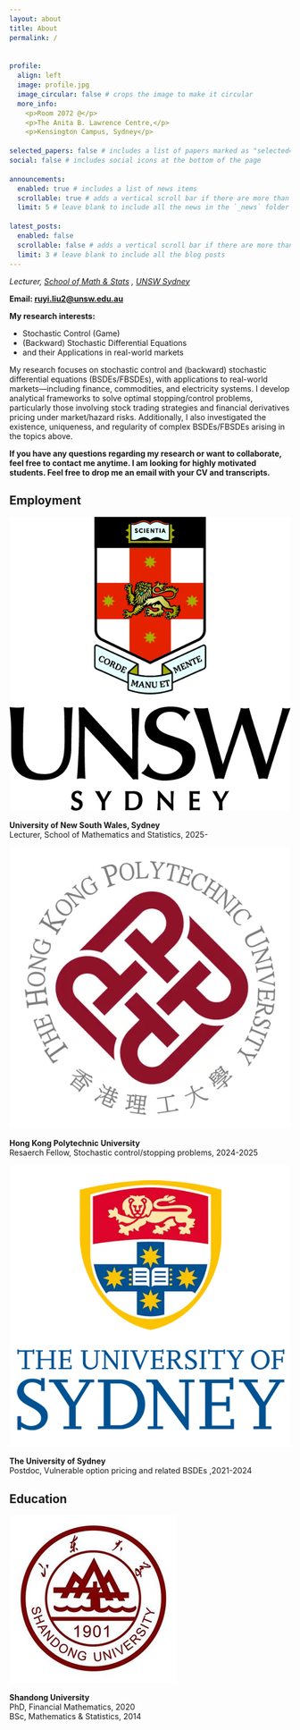 ```yaml
---
layout: about
title: About
permalink: /


profile:
  align: left
  image: profile.jpg
  image_circular: false # crops the image to make it circular
  more_info: 
    <p>Room 2072 @</p>
    <p>The Anita B. Lawrence Centre,</p>
    <p>Kensington Campus, Sydney</p>

selected_papers: false # includes a list of papers marked as "selected={true}"
social: false # includes social icons at the bottom of the page

announcements:
  enabled: true # includes a list of news items
  scrollable: true # adds a vertical scroll bar if there are more than 3 news items
  limit: 5 # leave blank to include all the news in the `_news` folder

latest_posts:
  enabled: false
  scrollable: false # adds a vertical scroll bar if there are more than 3 new posts items
  limit: 3 # leave blank to include all the blog posts
---
```

*Lecturer, [School of Math & Stats](https://www.unsw.edu.au/science/our-schools/maths) , [UNSW Sydney](https://www.unsw.edu.au/)*

**Email: ruyi.liu2@unsw.edu.au**

**My research interests:**
   - Stochastic Control (Game)
   - (Backward) Stochastic Differential Equations
   - and their Applications in real-world markets

My research focuses on stochastic control and (backward) stochastic differential equations (BSDEs/FBSDEs), with applications to real-world markets—including finance, commodities, and electricity systems. I develop analytical frameworks to solve optimal stopping/control problems, particularly those involving stock trading strategies and financial derivatives pricing under market/hazard risks. Additionally, I also investigated the existence, uniqueness, and regularity of complex BSDEs/FBSDEs arising in the topics above.


**If you have any questions regarding my research or want to collaborate, feel free to contact me anytime. I am looking for highly motivated students. Feel free to drop me an email with your CV and transcripts.**

<div class="education">
<h2>Employment</h2>

<img class="eduimg" src="assets/img/Unsw.webp"/>
<p class="edutext"><b> University of New South Wales, Sydney </b><br> Lecturer, School of Mathematics and Statistics, 2025- </p>

<img class="eduimg" src="assets/img/Polyu.webp"/>
<p class="edutext"><b> Hong Kong Polytechnic University </b><br> Resaerch Fellow, Stochastic control/stopping problems, 2024-2025 </p>

<img class="eduimg" src="assets/img/USYD.webp">
<p class="edutext"><b> The University of Sydney </b><br> Postdoc, Vulnerable option pricing and related BSDEs ,2021-2024 </p>
</div>


<div class="education">
<h2>Education</h2>

<img class="eduimg" src="assets/img/Sdu.webp"/>
<p class="edutext"><b> Shandong University</b><br> PhD, Financial Mathematics, 2020 <br>BSc, Mathematics & Statistics, 2014 </p>


</div>




<!-- Write your biography here. Tell the world about yourself. Link to your favorite [subreddit](http://reddit.com). You can put a picture in, too. The code is already in, just name your picture `prof_pic.jpg` and put it in the `img/` folder.

Put your address / P.O. box / other info right below your picture. You can also disable any of these elements by editing `profile` property of the YAML header of your `_pages/about.md`. Edit `_bibliography/papers.bib` and Jekyll will render your [publications page](/al-folio/publications/) automatically.

Link to your social media connections, too. This theme is set up to use [Font Awesome icons](https://fontawesome.com/) and [Academicons](https://jpswalsh.github.io/academicons/), like the ones below. Add your Facebook, Twitter, LinkedIn, Google Scholar, or just disable all of them. -->

